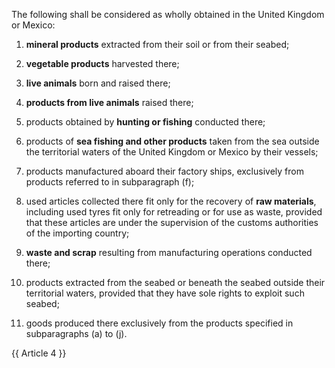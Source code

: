 The following shall be considered as wholly obtained in the United Kingdom or Mexico:

1. **mineral products** extracted from their soil or from their seabed;

2. **vegetable products** harvested there;

3. **live animals** born and raised there;

4. **products from live animals** raised there;

5. products obtained by **hunting or fishing** conducted there;

6. products of **sea fishing and other products** taken from the sea outside the territorial waters of the United Kingdom or Mexico by their vessels;

7. products manufactured aboard their factory ships, exclusively from products referred to in subparagraph (f);

8. used articles collected there fit only for the recovery of **raw materials**, including used tyres fit only for retreading or for use as waste, provided that these articles are under the supervision of the customs authorities of the importing country;

9. **waste and scrap** resulting from manufacturing operations conducted there;

10. products extracted from the seabed or beneath the seabed outside their territorial waters, provided that they have sole rights to exploit such seabed;

11. goods produced there exclusively from the products specified in subparagraphs (a) to (j).

{{ Article 4 }}